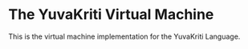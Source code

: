 # The YuvaKriti Virtual Machine

This is the virtual machine implementation for the YuvaKriti Language.